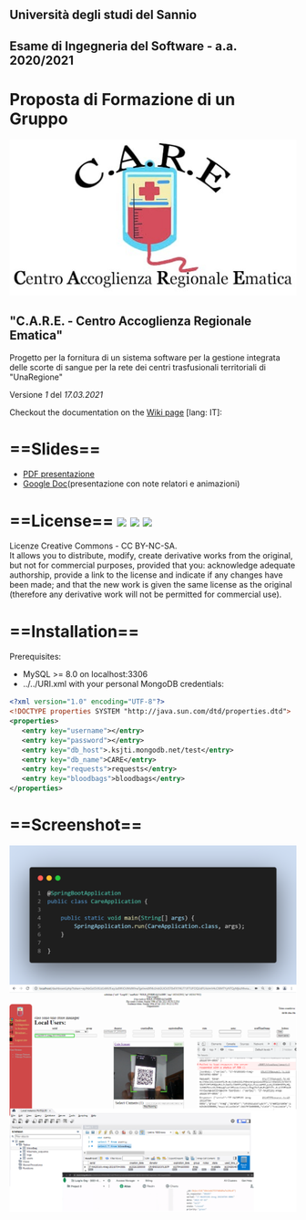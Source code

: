 ## Università degli studi del Sannio
## Esame di Ingegneria del Software - a.a. 2020/2021

# Proposta di Formazione di un Gruppo


![C++ Var Types](https://github.com/AccaEmme/CARE/blob/main/docs/logo.jpg)

## &quot;**C.A.R.E. - Centro Accoglienza Regionale Ematica&quot;**
Progetto per la fornitura di un sistema software per la gestione integrata delle scorte di sangue per la rete dei centri trasfusionali territoriali di &quot;UnaRegione&quot;

Versione _1_ del _17.03.2021_


Checkout the documentation on the [Wiki page](https://github.com/AccaEmme/CARE/wiki/1.0-Problem-Statement) \[lang: IT\]:

# ==Slides==
 - [PDF presentazione](https://github.com/AccaEmme/CARE/blob/main/docs/presentazione%20CARE.pdf)
 - [Google Doc](https://docs.google.com/presentation/d/12kt6T9zaPwv3toitpu3gyocXufYmGekspI7-59VSSkM/edit?usp=sharing)(presentazione con note relatori e animazioni)


# ==License== <img src="https://upload.wikimedia.org/wikipedia/commons/thumb/1/11/Cc-by_new_white.svg/24px-Cc-by_new_white.svg.png"> <img src="https://upload.wikimedia.org/wikipedia/commons/thumb/2/2f/Cc-nc_white.svg/24px-Cc-nc_white.svg.png"> <img src="https://upload.wikimedia.org/wikipedia/commons/thumb/2/29/Cc-sa.svg/24px-Cc-sa.svg.png">
Licenze Creative Commons - CC BY-NC-SA.<br>
It allows you to distribute, modify, create derivative works from the original, but not for commercial purposes, provided that you: acknowledge adequate authorship, provide a link to the license and indicate if any changes have been made; and that the new work is given the same license as the original (therefore any derivative work will not be permitted for commercial use).


# ==Installation==
Prerequisites:
 - MySQL >= 8.0 on localhost:3306
 - ../../URI.xml with your personal MongoDB credentials: 
 ```xml
<?xml version="1.0" encoding="UTF-8"?>
<!DOCTYPE properties SYSTEM "http://java.sun.com/dtd/properties.dtd">
<properties>
	<entry key="username"></entry>
	<entry key="password"></entry>
	<entry key="db_host">.ksjti.mongodb.net/test</entry>
	<entry key="db_name">CARE</entry>
	<entry key="requests">requests</entry>
	<entry key="bloodbags">bloodbags</entry>
</properties>
```

# ==Screenshot==
<img src="https://github.com/AccaEmme/CARE/raw/main/docs/Capitolo8/MainCode.png">
<img src="https://raw.githubusercontent.com/AccaEmme/CARE/main/docs/Capitolo8/requested-accepted-arrived-imported.png">
